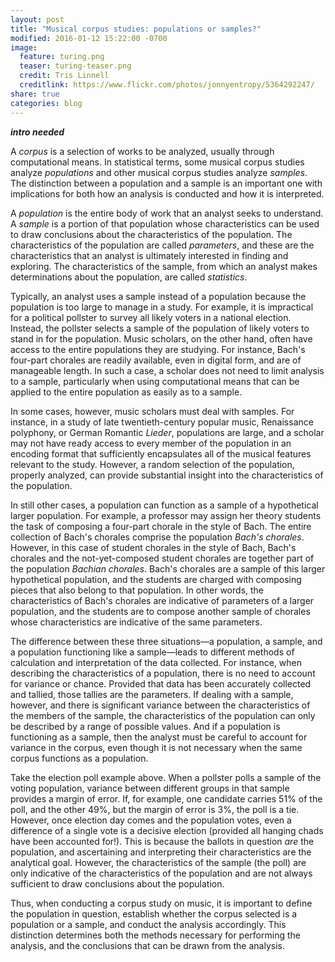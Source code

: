 ```yaml
---
layout: post
title: "Musical corpus studies: populations or samples?"
modified: 2016-01-12 15:22:00 -0700
image:
  feature: turing.png
  teaser: turing-teaser.png
  credit: Tris Linnell
  creditlink: https://www.flickr.com/photos/jonnyentropy/5364292247/
share: true
categories: blog
---
```


***intro needed***

A *corpus* is a selection of works to be analyzed, usually through computational means. In statistical terms, some musical corpus studies analyze *populations* and other musical corpus studies analyze *samples*. The distinction between a population and a sample is an important one with implications for both how an analysis is conducted and how it is interpreted.

A *population* is the entire body of work that an analyst seeks to understand. A *sample* is a portion of that population whose characteristics can be used to draw conclusions about the characteristics of the population. The characteristics of the population are called *parameters*, and these are the characteristics that an analyst is ultimately interested in finding and exploring. The characteristics of the sample, from which an analyst makes determinations about the population, are called *statistics*. 

Typically, an analyst uses a sample instead of a population because the population is too large to manage in a study. For example, it is impractical for a political pollster to survey all likely voters in a national election. Instead, the pollster selects a sample of the population of likely voters to stand in for the population. Music scholars, on the other hand, often have access to the entire populations they are studying. For instance, Bach's four-part chorales are readily available, even in digital form, and are of manageable length. In such a case, a scholar does not need to limit analysis to a sample, particularly when using computational means that can be applied to the entire population as easily as to a sample.

In some cases, however, music scholars must deal with samples. For instance, in a study of late twentieth-century popular music, Renaissance polyphony, or German Romantic *Lieder*, populations are  large, and a scholar may not have ready access to every member of the population in an encoding format that sufficiently encapsulates all of the musical features relevant to the study. However, a random selection of the population, properly analyzed, can provide substantial insight into the characteristics of the population.

In still other cases, a population can function as a sample of a hypothetical larger population. For example, a professor may assign her theory students the task of composing a four-part chorale in the style of Bach. The entire collection of Bach's chorales comprise the population *Bach's chorales*. However, in this case of student chorales in the style of Bach, Bach's chorales and the not-yet-composed student chorales are together part of the population *Bachian chorales*. Bach's chorales are a sample of this larger hypothetical population, and the students are charged with composing pieces that also belong to that population. In other words, the characteristics of Bach's chorales are indicative of parameters of a larger population, and the students are to compose another sample of chorales whose characteristics are indicative of the same parameters.

The difference between these three situations—a population, a sample, and a population functioning like a sample—leads to different methods of calculation and interpretation of the data collected. For instance, when describing the characteristics of a population, there is no need to account for variance or chance. Provided that data has been accurately collected and tallied, those tallies are the parameters. If dealing with a sample, however, and there is significant variance between the characteristics of the members of the sample, the characteristics of the population can only be described by a range of possible values. And if a population is functioning as a sample, then the analyst must be careful to account for variance in the corpus, even though it is not necessary when the same corpus functions as a population.

Take the election poll example above. When a pollster polls a sample of the voting population, variance between different groups in that sample provides a margin of error. If, for example, one candidate carries 51% of the poll, and the other 49%, but the margin of error is 3%, the poll is a tie. However, once election day comes and the population votes, even a difference of a single vote is a decisive election (provided all hanging chads have been accounted for!). This is because the ballots in question *are* the population, and ascertaining and interpreting their characteristics are the analytical goal. However, the characteristics of the sample (the poll) are only indicative of the characteristics of the population and are not always sufficient to draw conclusions about the population.

Thus, when conducting a corpus study on music, it is important to define the population in question, establish whether the corpus selected is a population or a sample, and conduct the analysis accordingly. This distinction determines both the methods necessary for performing the analysis, and the conclusions that can be drawn from the analysis.